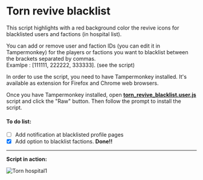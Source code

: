 # Torn revive blacklist

This script highlights with a red background color the revive icons for blacklisted users and factions (in hospital list).

You can add or remove user and faction IDs (you can edit it in Tampermonkey) for the players or factions you want to blacklist between the brackets separated by commas. <br> Examlpe : [111111, 222222, 333333]. (see the script)

In order to use the script, you need to have Tampermonkey installed. It's available as extension for Firefox and Chrome web browsers.

Once you have Tampermonkey installed, open <b>[torn_revive_blacklist.user.js](https://github.com/nikospag/Torn_revive_blacklist/blob/main/torn_revive_blacklist.user.js)</b> script and click the "Raw" button. Then follow the prompt to install the script.

#### To do list:
- [ ] Add notification at blacklisted profile pages
- [x] Add option to blacklist factions. **Done!!**
-----------------------------
**Script in action:**

![Torn hospital1](https://user-images.githubusercontent.com/25113052/142399201-a3516895-0260-4937-9c9a-73daf64800ca.png)
